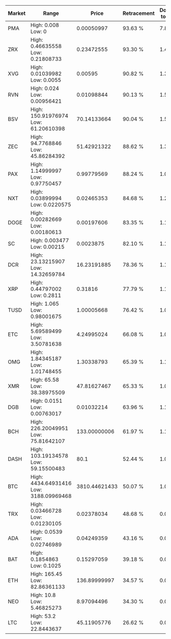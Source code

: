 | Market | Range | Price| Retracement | Doubles to 50% |
| --- | --- | --- | --- | --- |
| PMA | High: 0.008<br />Low: 0 | 0.00050997 | 93.63 % | 7.84 |
| ZRX | High: 0.46635558<br />Low: 0.21808733 | 0.23472555 | 93.30 % | 1.46 |
| XVG | High: 0.01039982<br />Low: 0.0055 | 0.00595 | 90.82 % | 1.34 |
| RVN | High: 0.024<br />Low: 0.00956421 | 0.01098844 | 90.13 % | 1.53 |
| BSV | High: 150.91976974<br />Low: 61.20610398 | 70.14133664 | 90.04 % | 1.51 |
| ZEC | High: 94.7768846<br />Low: 45.86284392 | 51.42921322 | 88.62 % | 1.37 |
| PAX | High: 1.14999997<br />Low: 0.97750457 | 0.99779569 | 88.24 % | 1.07 |
| NXT | High: 0.03899994<br />Low: 0.0220575 | 0.02465353 | 84.68 % | 1.24 |
| DOGE | High: 0.00282669<br />Low: 0.00180613 | 0.00197606 | 83.35 % | 1.17 |
| SC | High: 0.003477<br />Low: 0.00215 | 0.0023875 | 82.10 % | 1.18 |
| DCR | High: 23.13215907<br />Low: 14.32659784 | 16.23191885 | 78.36 % | 1.15 |
| XRP | High: 0.44797002<br />Low: 0.2811 | 0.31816 | 77.79 % | 1.15 |
| TUSD | High: 1.065<br />Low: 0.98001675 | 1.00005668 | 76.42 % | 1.02 |
| ETC | High: 5.69589499<br />Low: 3.50781638 | 4.24995024 | 66.08 % | 1.08 |
| OMG | High: 1.84345187<br />Low: 1.01748455 | 1.30338793 | 65.39 % | 1.10 |
| XMR | High: 65.58<br />Low: 38.38975509 | 47.81627467 | 65.33 % | 1.09 |
| DGB | High: 0.0151<br />Low: 0.00763017 | 0.01032214 | 63.96 % | 1.10 |
| BCH | High: 226.20049951<br />Low: 75.81642107 | 133.00000006 | 61.97 % | 1.14 |
| DASH | High: 103.19134578<br />Low: 59.15500483 | 80.1 | 52.44 % | 1.01 |
| BTC | High: 4434.64931416<br />Low: 3188.09969468 | 3810.44621433 | 50.07 % | 1.00 |
| TRX | High: 0.03466728<br />Low: 0.01230105 | 0.02378034 | 48.68 % | 0.00 |
| ADA | High: 0.0539<br />Low: 0.02746989 | 0.04249359 | 43.16 % | 0.00 |
| BAT | High: 0.1854863<br />Low: 0.1025 | 0.15297059 | 39.18 % | 0.00 |
| ETH | High: 165.45<br />Low: 82.86361133 | 136.89999997 | 34.57 % | 0.00 |
| NEO | High: 10.8<br />Low: 5.46825273 | 8.97094496 | 34.30 % | 0.00 |
| LTC | High: 53.2<br />Low: 22.8443637 | 45.11905776 | 26.62 % | 0.00 |
